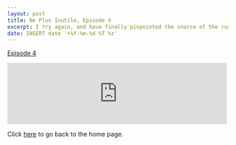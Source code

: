 ```yaml
---
layout: post
title: Ne Plus Inutile, Episode 4
excerpt: I try again, and have finally pinpointed the source of the rustling.  Not that you can tell from this episode.
date: INSERT date '+%Y-%m-%d %T %z'
---
```


[Episode 4](https://archive.org/details/npi-004)

<iframe src="https://archive.org/embed/npi-004" width="500" height="140" frameborder="0" webkitallowfullscreen="true" mozallowfullscreen="true" allowfullscreen></iframe>


Click [here](http://goltz20707.mmert.org/) to go back to the home page.

